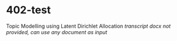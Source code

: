 # 402-test
Topic Modelling using Latent Dirichlet Allocation
_transcript docx not provided, can use any document as input_
